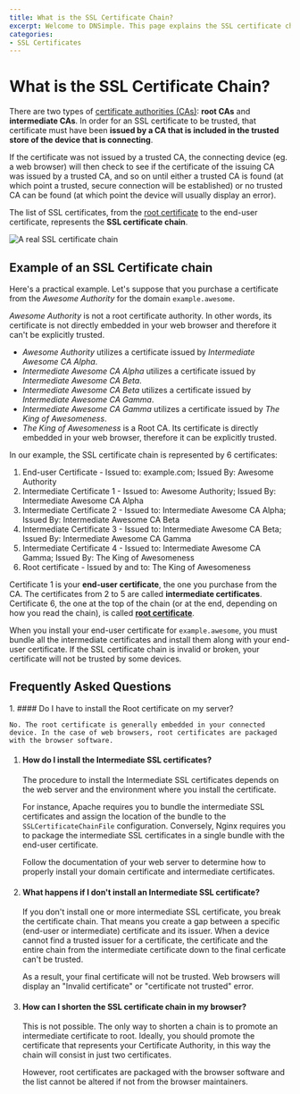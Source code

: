 ```yaml
---
title: What is the SSL Certificate Chain?
excerpt: Welcome to DNSimple. This page explains the SSL certificate chain. Hosted DNS has never been this easy.
categories:
- SSL Certificates
---
```


# What is the SSL Certificate Chain?

There are two types of [certificate authorities (CAs)](/articles/what-is-certificate-authority/): **root CAs** and **intermediate CAs**. In order for an SSL certificate to be trusted, that certificate must have been **issued by a CA that is included in the trusted store of the device that is connecting**.

If the certificate was not issued by a trusted CA, the connecting device (eg. a web browser) will then check to see if the certificate of the issuing CA was issued by a trusted CA, and so on until either a trusted CA is found (at which point a trusted, secure connection will be established) or no trusted CA can be found (at which point the device will usually display an error).

The list of SSL certificates, from the [root certificate](/articles/what-is-ssl-root-certificate/) to the end-user certificate, represents the **SSL certificate chain**.

![A real SSL certificate chain](http://cl.ly/image/1v1s1J3B1m1S/dnsimple-ssl-chain-robowhois.png)

## Example of an SSL Certificate chain

Here's a practical example. Let's suppose that you purchase a certificate from the *Awesome Authority* for the domain `example.awesome`.

*Awesome Authority* is not a root certificate authority. In other words, its certificate is not directly embedded in your web browser and therefore it can't be explicitly trusted.

- *Awesome Authority* utilizes a certificate issued by *Intermediate Awesome CA Alpha*.
- *Intermediate Awesome CA Alpha* utilizes a certificate issued by *Intermediate Awesome CA Beta*.
- *Intermediate Awesome CA Beta* utilizes a certificate issued by *Intermediate Awesome CA Gamma*.
- *Intermediate Awesome CA Gamma* utilizes a certificate issued by *The King of Awesomeness*.
- *The King of Awesomeness* is a Root CA. Its certificate is directly embedded in your web browser, therefore it can be explicitly trusted.

In our example, the SSL certificate chain is represented by 6 certificates:

1. End-user Certificate - Issued to: example.com; Issued By: Awesome Authority
1. Intermediate Certificate 1 - Issued to: Awesome Authority; Issued By: Intermediate Awesome CA Alpha
1. Intermediate Certificate 2 - Issued to: Intermediate Awesome CA Alpha; Issued By: Intermediate Awesome CA Beta
1. Intermediate Certificate 3 - Issued to: Intermediate Awesome CA Beta; Issued By: Intermediate Awesome CA Gamma
1. Intermediate Certificate 4 - Issued to: Intermediate Awesome CA Gamma; Issued By: The King of Awesomeness
1. Root certificate - Issued by and to: The King of Awesomeness

Certificate 1 is your **end-user certificate**, the one you purchase from the CA. The certificates from 2 to 5 are called **intermediate certificates**. Certificate 6, the one at the top of the chain (or at the end, depending on how you read the chain), is called [**root certificate**](/articles/what-is-ssl-root-certificate/).

When you install your end-user certificate for `example.awesome`, you must bundle all the intermediate certificates and install them along with your end-user certificate. If the SSL certificate chain is invalid or broken, your certificate will not be trusted by some devices.

## Frequently Asked Questions

<div class="section-faq" markdown="1">
1.  #### Do I have to install the Root certificate on my server?

    No. The root certificate is generally embedded in your connected device. In the case of web browsers, root certificates are packaged with the browser software.

1.  #### How do I install the Intermediate SSL certificates?

    The procedure to install the Intermediate SSL certificates depends on the web server and the environment where you install the certificate.

    For instance, Apache requires you to bundle the intermediate SSL certificates and assign the location of the bundle to the `SSLCertificateChainFile` configuration. Conversely, Nginx requires you to package the intermediate SSL certificates in a single bundle with the end-user certificate.

    Follow the documentation of your web server to determine how to properly install your domain certificate and intermediate certificates.

1.  #### What happens if I don't install an Intermediate SSL certificate?

    If you don't install one or more intermediate SSL certificate, you break the certificate chain. That means you create a gap between a specific (end-user or intermediate) certificate and its issuer. When a device cannot find a trusted issuer for a certificate, the certificate and the entire chain from the intermediate certificate down to the final cerficate can't be trusted.

    As a result, your final certificate will not be trusted. Web browsers will display an "Invalid certificate" or "certificate not trusted" error.

1.  #### How can I shorten the SSL certificate chain in my browser?

    This is not possible. The only way to shorten a chain is to promote an intermediate certificate to root. Ideally, you should promote the certificate that represents your Certificate Authority, in this way the chain will consist in just two certificates.

    However, root certificates are packaged with the browser software and the list cannot be altered if not from the browser maintainers.
</div>
